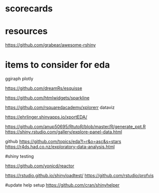# scorecards


# resources
https://github.com/grabear/awesome-rshiny


# items to consider for eda

ggiraph
plotly

https://github.com/dreamRs/esquisse

https://github.com/htmlwidgets/sparkline

https://github.com/rsquaredacademy/xplorerr
dataviz


https://ehrlinger.shinyapps.io/xportEDA/

https://github.com/anup50695/RtutoR/blob/master/R/generate_ppt.R
https://shiny.rstudio.com/gallery/explore-panel-data.html



github
https://github.com/topics/eda?l=r&o=asc&s=stars
https://r4ds.had.co.nz/exploratory-data-analysis.html


#shiny testing 

https://github.com/yonicd/reactor

https://rstudio.github.io/shinyloadtest/
https://github.com/rstudio/profvis


#update help setup
https://github.com/cran/shinyhelper
